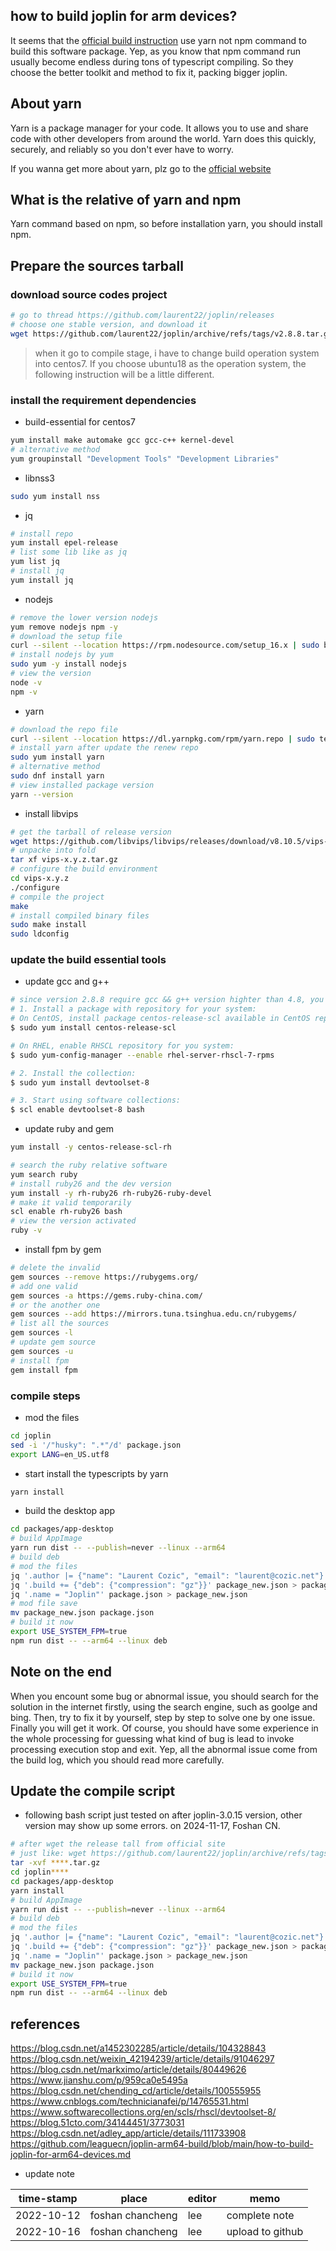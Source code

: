 ## how to build joplin for arm devices?

It seems that the [official build instruction](https://github.com/laurent22/joplin/blob/dev/BUILD.md) use yarn not npm command to build this software package.
Yep, as you know that npm command run usually become endless during tons of typescript compiling. So they
choose the better toolkit and method to fix it, packing bigger joplin.


## About yarn

Yarn is a package manager for your code. It allows you to use and share code with other developers from
around the world. Yarn does this quickly, securely, and reliably so you don't ever have to worry.

If you wanna get more about yarn, plz go to the [official website](https://yarnpkg.com/)

## What is the relative of yarn and npm

Yarn command based on npm, so before installation yarn, you should install npm.

## Prepare the sources tarball

### download source codes project

```sh
# go to thread https://github.com/laurent22/joplin/releases
# choose one stable version, and download it
wget https://github.com/laurent22/joplin/archive/refs/tags/v2.8.8.tar.gz

```

> when it go to compile stage, i have to change build operation system into centos7.
> If you choose ubuntu18 as the operation system, the following instruction will be a little different.


### install the requirement dependencies

+ build-essential for centos7
```sh
yum install make automake gcc gcc-c++ kernel-devel
# alternative method
yum groupinstall "Development Tools" "Development Libraries"
```

+ libnss3
```sh
sudo yum install nss
```

+ jq
```sh
# install repo
yum install epel-release
# list some lib like as jq
yum list jq
# install jq
yum install jq
```

+ nodejs
```sh
# remove the lower version nodejs
yum remove nodejs npm -y
# download the setup file
curl --silent --location https://rpm.nodesource.com/setup_16.x | sudo bash
# install nodejs by yum
sudo yum -y install nodejs
# view the version
node -v
npm -v
```
+ yarn

```sh
# download the repo file
curl --silent --location https://dl.yarnpkg.com/rpm/yarn.repo | sudo tee /etc/yum.repos.d/yarn.repo
# install yarn after update the renew repo
sudo yum install yarn
# alternative method
sudo dnf install yarn
# view installed package version
yarn --version
```

+ install libvips
```sh
# get the tarball of release version
wget https://github.com/libvips/libvips/releases/download/v8.10.5/vips-8.10.5.tar.gz
# unpacke into fold
tar xf vips-x.y.z.tar.gz
# configure the build environment
cd vips-x.y.z
./configure
# compile the project
make
# install compiled binary files
sudo make install
sudo ldconfig
```

### update the build essential tools

+ update gcc and g++

```sh
# since version 2.8.8 require gcc && g++ version highter than 4.8, you better update gcc && g++
# 1. Install a package with repository for your system:
# On CentOS, install package centos-release-scl available in CentOS repository:
$ sudo yum install centos-release-scl

# On RHEL, enable RHSCL repository for you system:
$ sudo yum-config-manager --enable rhel-server-rhscl-7-rpms

# 2. Install the collection:
$ sudo yum install devtoolset-8

# 3. Start using software collections:
$ scl enable devtoolset-8 bash
```

+ update ruby and gem

```sh
yum install -y centos-release-scl-rh

# search the ruby relative software
yum search ruby
# install ruby26 and the dev version
yum install -y rh-ruby26 rh-ruby26-ruby-devel
# make it valid temporarily
scl enable rh-ruby26 bash
# view the version activated
ruby -v

```

+ install fpm by gem
```sh
# delete the invalid
gem sources --remove https://rubygems.org/
# add one valid
gem sources -a https://gems.ruby-china.com/
# or the another one
gem sources --add https://mirrors.tuna.tsinghua.edu.cn/rubygems/
# list all the sources
gem sources -l
# update gem source
gem sources -u
# install fpm
gem install fpm
```


### compile steps

+ mod the files

```sh
cd joplin
sed -i '/"husky": ".*"/d' package.json
export LANG=en_US.utf8
```
+ start install the typescripts by yarn

```sh
yarn install
```

+ build the desktop app

```sh
cd packages/app-desktop
# build AppImage
yarn run dist -- --publish=never --linux --arm64
# build deb
# mod the files
jq '.author |= {"name": "Laurent Cozic", "email": "laurent@cozic.net"}' package.json > package_new.json
jq '.build += {"deb": {"compression": "gz"}}' package_new.json > package.json
jq '.name = "Joplin"' package.json > package_new.json
# mod file save
mv package_new.json package.json
# build it now
export USE_SYSTEM_FPM=true
npm run dist -- --arm64 --linux deb
```

## Note on the end


When you encount some bug or abnormal issue, you should search for the solution in the internet firstly, using the search engine, such as goolge and bing. Then, try to fix it by yourself, step by step to solve one by one issue. Finally you will get it work. Of course, you should have some experience in the whole processing
for guessing what kind of bug is lead to invoke processing execution stop and exit. Yep, all the abnormal issue come from the build log, which you should read more carefully.

## Update the compile script
+ following bash script just tested on after joplin-3.0.15 version, other version may show up some errors. on 2024-11-17, Foshan CN.
```bash
# after wget the release tall from official site
# just like: wget https://github.com/laurent22/joplin/archive/refs/tags/v2.8.8.tar.gz    
tar -xvf ****.tar.gz    
cd joplin****    
cd packages/app-desktop    
yarn install   
# build AppImage
yarn run dist -- --publish=never --linux --arm64
# build deb
# mod the files
jq '.author |= {"name": "Laurent Cozic", "email": "laurent@cozic.net"}' package.json > package_new.json
jq '.build += {"deb": {"compression": "gz"}}' package_new.json > package.json
jq '.name = "Joplin"' package.json > package_new.json
mv package_new.json package.json
# build it now
export USE_SYSTEM_FPM=true
npm run dist -- --arm64 --linux deb

```


## references
https://blog.csdn.net/a1452302285/article/details/104328843    
https://blog.csdn.net/weixin_42194239/article/details/91046297    
https://blog.csdn.net/markximo/article/details/80449626    
https://www.jianshu.com/p/959ca0e5495a    
https://blog.csdn.net/chending_cd/article/details/100555955    
https://www.cnblogs.com/technicianafei/p/14765531.html    
https://www.softwarecollections.org/en/scls/rhscl/devtoolset-8/     
https://blog.51cto.com/34144451/3773031     
https://blog.csdn.net/adley_app/article/details/111733908     
https://github.com/leaguecn/joplin-arm64-build/blob/main/how-to-build-joplin-for-arm64-devices.md



+ update note

|time-stamp|place|editor|memo
-----|----|-----|----
|2022-10-12|foshan chancheng|lee|complete note
|2022-10-16|foshan chancheng|lee|upload to github

